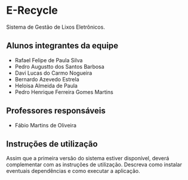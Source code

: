 # E-Recycle
Sistema de Gestão de Lixos Eletrônicos.

## Alunos integrantes da equipe

* Rafael Felipe de Paula Silva
* Pedro Augustto dos Santos Barbosa
* Davi Lucas do Carmo Nogueira
* Bernardo Azevedo Estrela
* Heloisa Almeida de Paula
* Pedro Henrique Ferreira Gomes Martins

## Professores responsáveis

* Fábio Martins de Oliveira

## Instruções de utilização

Assim que a primeira versão do sistema estiver disponível, deverá complementar com as instruções de utilização. Descreva como instalar eventuais dependências e como executar a aplicação.
